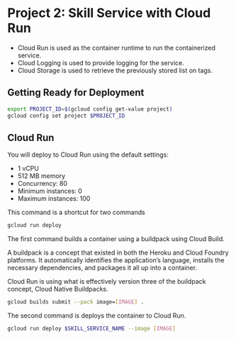 # Project 2: Skill Service with Cloud Run

- Cloud Run is used as the container runtime to run the containerized service.
- Cloud Logging is used to provide logging for the service.
- Cloud Storage is used to retrieve the previously stored list on tags.

## Getting Ready for Deployment

```bash
export PROJECT_ID=$(gcloud config get-value project)
gcloud config set project $PROJECT_ID
```

## Cloud Run

You will deploy to Cloud Run using the default settings:

- 1 vCPU
- 512 MB memory
- Concurrency: 80
- Minimum instances: 0
- Maximum instances: 100

This command is a shortcut for two commands

```bash
gcloud run deploy
```

The first command builds a container using a buildpack using Cloud Build.

A buildpack is a concept that existed in both the Heroku and Cloud Foundry platforms.
It automatically identifies the application’s language, installs the necessary dependencies, and packages it all up into a container.

Cloud Run is using what is effectively version three of the buildpack concept, Cloud Native Buildpacks.

```bash
gcloud builds submit --pack image=[IMAGE] .
```

The second command is deploys the container to Cloud Run.

```bash
gcloud run deploy $SKILL_SERVICE_NAME --image [IMAGE]
```
